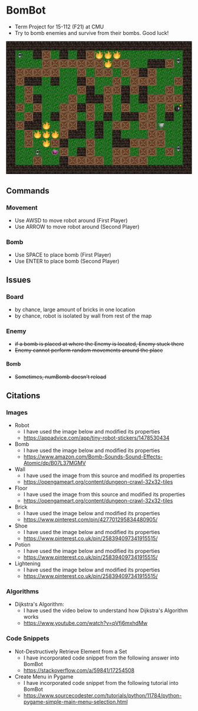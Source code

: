 # BomBot

- Term Project for 15-112 (F21) at CMU
- Try to bomb enemies and survive from their bombs. Good luck!

![Preview](./asset/image/preview.png)



## Commands

### Movement

- Use AWSD to move robot around (First Player)
- Use ARROW to move robot around (Second Player)

### Bomb

- Use SPACE to place bomb (First Player)
- Use ENTER to place bomb (Second Player)



## Issues

### Board

  - by chance, large amount of bricks in one location
  - by chance, robot is isolated by wall from rest of the map

### Enemy

- ~~if a bomb is placed at where the Enemy is located, Enemy stuck there~~
- ~~Enemy cannot perform random movements around the place~~

#### Bomb

- ~~Sometimes, numBomb doesn't reload~~



## Citations

### Images

- Robot
  - I have used the  image below and modified its properties
  - https://appadvice.com/app/tiny-robot-stickers/1478530434
- Bomb
  - I have used the  image below and modified its properties
  - https://www.amazon.com/Bomb-Sounds-Sound-Effects-Atomic/dp/B07L37MGMV
- Wall
  - I have used the  image from this source and modified its properties
  - https://opengameart.org/content/dungeon-crawl-32x32-tiles
- Floor
  - I have used the  image from this source and modified its properties
  - https://opengameart.org/content/dungeon-crawl-32x32-tiles
- Brick
  - I have used the  image below and modified its properties
  - https://www.pinterest.com/pin/427701295834480905/
- Shoe
  - I have used the  image below and modified its properties
  - https://www.pinterest.co.uk/pin/258394097341915515/
- Potion
  - I have used the  image below and modified its properties
  - https://www.pinterest.co.uk/pin/258394097341915515/
- Lightening
  - I have used the  image below and modified its properties
  - https://www.pinterest.co.uk/pin/258394097341915515/

### Algorithms

- Dijkstra's Algorithm:
  - I have used the video below to understand how Dijkstra's Algorithm works
  - https://www.youtube.com/watch?v=pVfj6mxhdMw

### Code Snippets

- Not-Destructively Retrieve Element from a Set
  - I have incorporated code snippet from the following answer into BomBot
  - https://stackoverflow.com/a/59841/17254508
- Create Menu in Pygame
  - I have incorporated code snippet from the following tutorial into BomBot 
  - https://www.sourcecodester.com/tutorials/python/11784/python-pygame-simple-main-menu-selection.html
